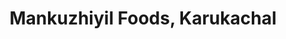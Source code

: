 ---
title: "Mankuzhiyil Foods, Karukachal"
url: /adimali/mankuzhiyil-foods-karukachal/
shop: Allgemein
---